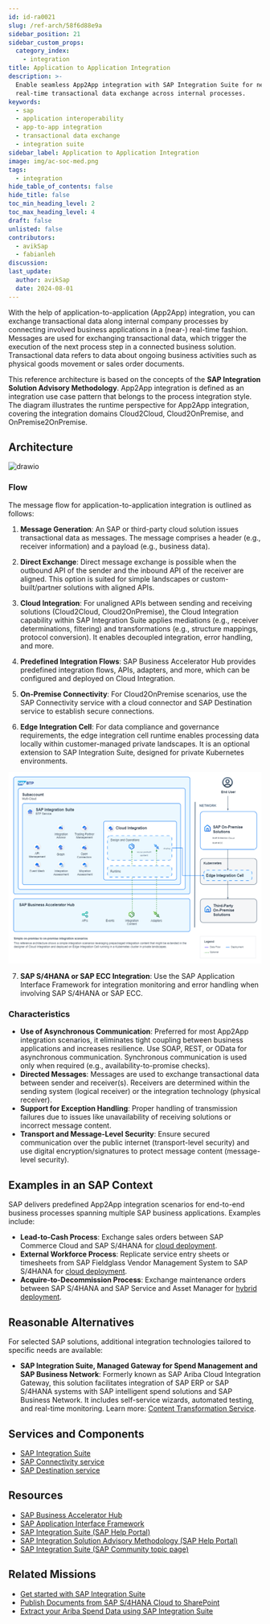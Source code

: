 ```yaml
---
id: id-ra0021
slug: /ref-arch/58f6d88e9a
sidebar_position: 21
sidebar_custom_props:
  category_index:
    - integration
title: Application to Application Integration
description: >-
  Enable seamless App2App integration with SAP Integration Suite for near
  real-time transactional data exchange across internal processes.
keywords:
  - sap
  - application interoperability
  - app-to-app integration
  - transactional data exchange
  - integration suite
sidebar_label: Application to Application Integration
image: img/ac-soc-med.png
tags:
  - integration
hide_table_of_contents: false
hide_title: false
toc_min_heading_level: 2
toc_max_heading_level: 4
draft: false
unlisted: false
contributors:
  - avikSap
  - fabianleh
discussion: 
last_update:
  author: avikSap
  date: 2024-08-01
---
```


With the help of application-to-application (App2App) integration, you can exchange transactional data along internal company processes by connecting involved business applications in a (near-) real-time fashion. Messages are used for exchanging transactional data, which trigger the execution of the next process step in a connected business solution. Transactional data refers to data about ongoing business activities such as physical goods movement or sales order documents.

This reference architecture is based on the concepts of the **SAP Integration Solution Advisory Methodology**. App2App integration is defined as an integration use case pattern that belongs to the process integration style. The diagram illustrates the runtime perspective for App2App integration, covering the integration domains Cloud2Cloud, Cloud2OnPremise, and OnPremise2OnPremise.

## Architecture

![drawio](drawio/application-to-application-integration.drawio)

### Flow

The message flow for application-to-application integration is outlined as follows:

1. **Message Generation**: An SAP or third-party cloud solution issues transactional data as messages. The message comprises a header (e.g., receiver information) and a payload (e.g., business data).

2. **Direct Exchange**: Direct message exchange is possible when the outbound API of the sender and the inbound API of the receiver are aligned. This option is suited for simple landscapes or custom-built/partner solutions with aligned APIs.

3. **Cloud Integration**: For unaligned APIs between sending and receiving solutions (Cloud2Cloud, Cloud2OnPremise), the Cloud Integration capability within SAP Integration Suite applies mediations (e.g., receiver determinations, filtering) and transformations (e.g., structure mappings, protocol conversion). It enables decoupled integration, error handling, and more.

4. **Predefined Integration Flows**: SAP Business Accelerator Hub provides predefined integration flows, APIs, adapters, and more, which can be configured and deployed on Cloud Integration.

5. **On-Premise Connectivity**: For Cloud2OnPremise scenarios, use the SAP Connectivity service with a cloud connector and SAP Destination service to establish secure connections.

6. **Edge Integration Cell**: For data compliance and governance requirements, the edge integration cell runtime enables processing data locally within customer-managed private landscapes. It is an optional extension to SAP Integration Suite, designed for private Kubernetes environments.

![Edge Integration Cell (design, runtime and operations view)](images/a2a-edge-integration-cell-diagram.png)

7. **SAP S/4HANA or SAP ECC Integration**: Use the SAP Application Interface Framework for integration monitoring and error handling when involving SAP S/4HANA or SAP ECC.

### Characteristics

- **Use of Asynchronous Communication**: Preferred for most App2App integration scenarios, it eliminates tight coupling between business applications and increases resilience. Use SOAP, REST, or OData for asynchronous communication. Synchronous communication is used only when required (e.g., availability-to-promise checks).
- **Directed Messages**: Messages are used to exchange transactional data between sender and receiver(s). Receivers are determined within the sending system (logical receiver) or the integration technology (physical receiver).
- **Support for Exception Handling**: Proper handling of transmission failures due to issues like unavailability of receiving solutions or incorrect message content.
- **Transport and Message-Level Security**: Ensure secured communication over the public internet (transport-level security) and use digital encryption/signatures to protect message content (message-level security).

## Examples in an SAP Context

SAP delivers predefined App2App integration scenarios for end-to-end business processes spanning multiple SAP business applications. Examples include:

- **Lead-to-Cash Process**: Exchange sales orders between SAP Commerce Cloud and SAP S/4HANA for [cloud deployment](https://hub.sap.com/dfd/LC1C1-DFDTransactionalDataFlows).
- **External Workforce Process**: Replicate service entry sheets or timesheets from SAP Fieldglass Vendor Management System to SAP S/4HANA for [cloud deployment](https://hub.sap.com/dfd/EW1H1-DFDTransactionalDataFlows).
- **Acquire-to-Decommission Process**: Exchange maintenance orders between SAP S/4HANA and SAP Service and Asset Manager for [hybrid deployment](https://hub.sap.com/dfd/AD1H2-DFDDataFlows).

## Reasonable Alternatives

For selected SAP solutions, additional integration technologies tailored to specific needs are available:

- **SAP Integration Suite, Managed Gateway for Spend Management and SAP Business Network**: Formerly known as SAP Ariba Cloud Integration Gateway, this solution facilitates integration of SAP ERP or SAP S/4HANA systems with SAP intelligent spend solutions and SAP Business Network. It includes self-service wizards, automated testing, and real-time monitoring. Learn more: [Content Transformation Service](https://help.sap.com/docs/sisgw/sap-ariba-cloud-integration-gateway-installation-guide/content-transformation-as-service?locale=en-US).

## Services and Components

- [SAP Integration Suite](https://discovery-center.cloud.sap/serviceCatalog/integration-suite?region=all)
- [SAP Connectivity service](https://discovery-center.cloud.sap/serviceCatalog/connectivity-service?region=all)
- [SAP Destination service](https://discovery-center.cloud.sap/serviceCatalog/destination?service_plan=lite&region=all)

## Resources

- [SAP Business Accelerator Hub](https://hub.sap.com)
- [SAP Application Interface Framework](https://help.sap.com/docs/SAP_APPLICATION_INTERFACE_FRAMEWORK_OVERVIEW)
- [SAP Integration Suite (SAP Help Portal)](https://help.sap.com/docs/integration-suite)
- [SAP Integration Solution Advisory Methodology (SAP Help Portal)](https://help.sap.com/docs/integration-suite)
- [SAP Integration Suite (SAP Community topic page)](https://community.sap.com/topics/integration-suite)

## Related Missions

- [Get started with SAP Integration Suite](https://discovery-center.cloud.sap/missiondetail/3258/3327/)
- [Publish Documents from SAP S/4HANA Cloud to SharePoint](https://discovery-center.cloud.sap/missiondetail/3324/3365/)
- [Extract your Ariba Spend Data using SAP Integration Suite](https://discovery-center.cloud.sap/missiondetail/4038/4245/)
